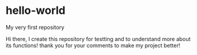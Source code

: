 # hello-world
My very first repository

Hi there, I create this repository for testting and to understand more about its functions!
thank you for your comments to make my project better!

